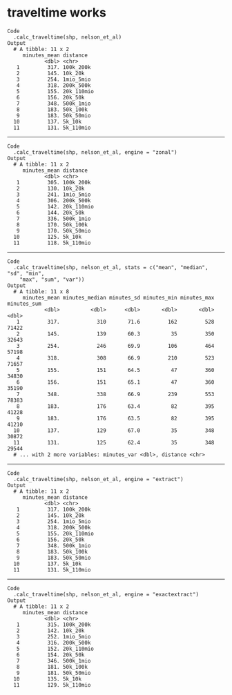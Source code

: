 # traveltime works

    Code
      .calc_traveltime(shp, nelson_et_al)
    Output
      # A tibble: 11 x 2
         minutes_mean distance  
                <dbl> <chr>     
       1         317. 100k_200k 
       2         145. 10k_20k   
       3         254. 1mio_5mio 
       4         318. 200k_500k 
       5         155. 20k_110mio
       6         156. 20k_50k   
       7         348. 500k_1mio 
       8         183. 50k_100k  
       9         183. 50k_50mio 
      10         137. 5k_10k    
      11         131. 5k_110mio 

---

    Code
      .calc_traveltime(shp, nelson_et_al, engine = "zonal")
    Output
      # A tibble: 11 x 2
         minutes_mean distance  
                <dbl> <chr>     
       1         305. 100k_200k 
       2         130. 10k_20k   
       3         241. 1mio_5mio 
       4         306. 200k_500k 
       5         142. 20k_110mio
       6         144. 20k_50k   
       7         336. 500k_1mio 
       8         170. 50k_100k  
       9         170. 50k_50mio 
      10         125. 5k_10k    
      11         118. 5k_110mio 

---

    Code
      .calc_traveltime(shp, nelson_et_al, stats = c("mean", "median", "sd", "min",
        "max", "sum", "var"))
    Output
      # A tibble: 11 x 8
         minutes_mean minutes_median minutes_sd minutes_min minutes_max minutes_sum
                <dbl>          <dbl>      <dbl>       <dbl>       <dbl>       <dbl>
       1         317.            310       71.6         162         528       71422
       2         145.            139       60.3          35         350       32643
       3         254.            246       69.9         106         464       57198
       4         318.            308       66.9         210         523       71657
       5         155.            151       64.5          47         360       34830
       6         156.            151       65.1          47         360       35190
       7         348.            338       66.9         239         553       78383
       8         183.            176       63.4          82         395       41228
       9         183.            176       63.5          82         395       41210
      10         137.            129       67.0          35         348       30872
      11         131.            125       62.4          35         348       29544
      # ... with 2 more variables: minutes_var <dbl>, distance <chr>

---

    Code
      .calc_traveltime(shp, nelson_et_al, engine = "extract")
    Output
      # A tibble: 11 x 2
         minutes_mean distance  
                <dbl> <chr>     
       1         317. 100k_200k 
       2         145. 10k_20k   
       3         254. 1mio_5mio 
       4         318. 200k_500k 
       5         155. 20k_110mio
       6         156. 20k_50k   
       7         348. 500k_1mio 
       8         183. 50k_100k  
       9         183. 50k_50mio 
      10         137. 5k_10k    
      11         131. 5k_110mio 

---

    Code
      .calc_traveltime(shp, nelson_et_al, engine = "exactextract")
    Output
      # A tibble: 11 x 2
         minutes_mean distance  
                <dbl> <chr>     
       1         315. 100k_200k 
       2         142. 10k_20k   
       3         252. 1mio_5mio 
       4         316. 200k_500k 
       5         152. 20k_110mio
       6         154. 20k_50k   
       7         346. 500k_1mio 
       8         181. 50k_100k  
       9         181. 50k_50mio 
      10         135. 5k_10k    
      11         129. 5k_110mio 


